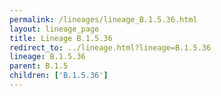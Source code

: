 ```yaml
---
permalink: /lineages/lineage_B.1.5.36.html
layout: lineage_page
title: Lineage B.1.5.36
redirect_to: ../lineage.html?lineage=B.1.5.36
lineage: B.1.5.36
parent: B.1.5
children: ['B.1.5.36']
---
```

